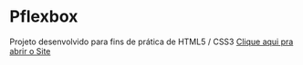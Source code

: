 # Pflexbox
 Projeto desenvolvido para fins de prática de HTML5 / CSS3
 <a href="https://alexkd2.github.io/Pflexbox/index_flex.html">Clique aqui pra abrir o Site</a>

